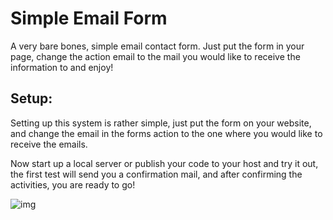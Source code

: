 <h1>Simple Email Form</h1>
<p>A very bare bones, simple email contact form. Just put the form in your page, change the action email to the mail you would like to receive the information to and enjoy!</p>

<h2>Setup:</h2>
<p>
  Setting up this system is rather simple, just put the form on your website, and change the email in the forms action to the one where you would like to receive the emails.
</p>

<p>
  Now start up a local server or publish your code to your host and try it out, the first test will send you a confirmation mail, and after confirming the activities, you are ready to go!
</p>


![img](https://github.com/Wagon56/Simple-Email-Form/assets/66425373/a3efb72a-f3c3-4fd0-a6a5-8e45164aad8d)
